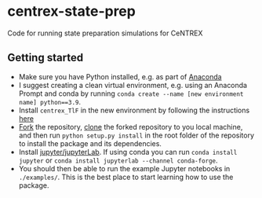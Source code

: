 # centrex-state-prep
Code for running state preparation simulations for CeNTREX

## Getting started
- Make sure you have Python installed, e.g. as part of [Anaconda](https://www.anaconda.com/products/individual)
- I suggest creating a clean virtual environment, e.g. using an Anaconda Prompt and conda by running `conda create --name [new environment name] python==3.9`.
- Install `centrex_TlF` in the new environment by following the instructions [here](https://github.com/ograsdijk/CeNTREX-TlF)
- [Fork](https://docs.github.com/en/get-started/quickstart/fork-a-repo) the repository, [clone](https://docs.github.com/en/repositories/creating-and-managing-repositories/cloning-a-repository) the forked repository to you local machine, and then run `python setup.py install` in the root folder of the repository to install the  package and its dependencies.
- Install [jupyter/jupyterLab](https://jupyter.org/install). If using conda you can run `conda install jupyter` or `conda install jupyterlab --channel conda-forge`.
- You should then be able to run the example Jupyter notebooks in `./examples/`. This is the best place to start learning how to use the package.
